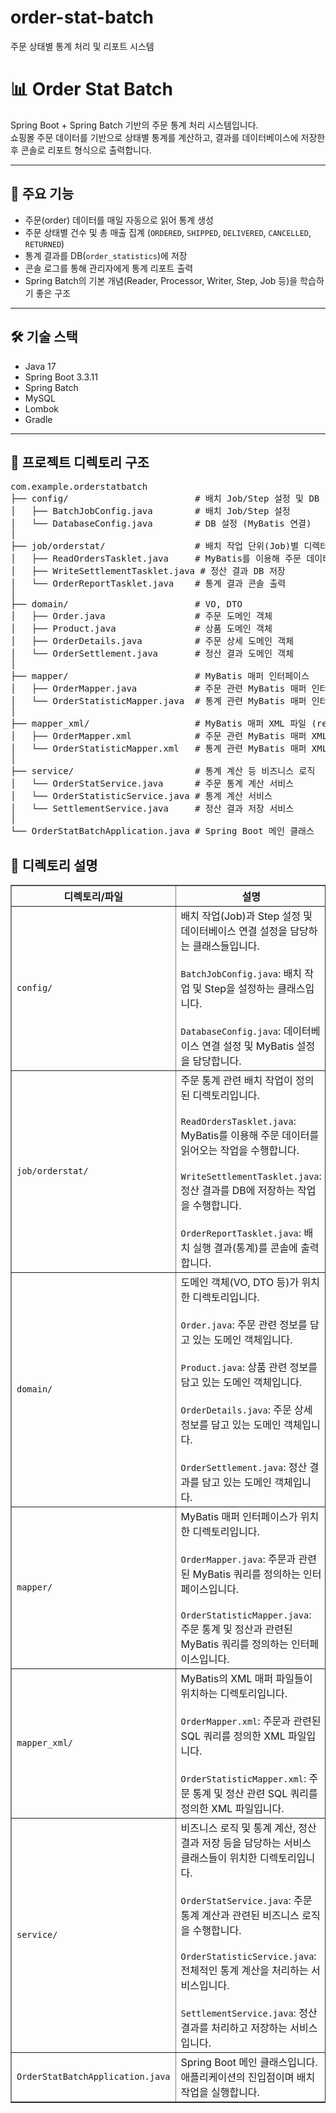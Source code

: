 # order-stat-batch
주문 상태별 통계 처리 및 리포트 시스템

# 📊 Order Stat Batch

Spring Boot + Spring Batch 기반의 주문 통계 처리 시스템입니다.  
쇼핑몰 주문 데이터를 기반으로 상태별 통계를 계산하고, 결과를 데이터베이스에 저장한 후 콘솔로 리포트 형식으로 출력합니다.

---

## 📌 주요 기능

- 주문(order) 데이터를 매일 자동으로 읽어 통계 생성
- 주문 상태별 건수 및 총 매출 집계 (`ORDERED`, `SHIPPED`, `DELIVERED`, `CANCELLED`, `RETURNED`)
- 통계 결과를 DB(`order_statistics`)에 저장
- 콘솔 로그를 통해 관리자에게 통계 리포트 출력
- Spring Batch의 기본 개념(Reader, Processor, Writer, Step, Job 등)을 학습하기 좋은 구조

---

## 🛠 기술 스택

- Java 17
- Spring Boot 3.3.11
- Spring Batch
- MySQL
- Lombok
- Gradle

---

## 📁 프로젝트 디렉토리 구조</h2>
<pre>
com.example.orderstatbatch
├── config/                        # 배치 Job/Step 설정 및 DB 설정
│   ├── BatchJobConfig.java        # 배치 Job/Step 설정
│   └── DatabaseConfig.java        # DB 설정 (MyBatis 연결)
│
├── job/orderstat/                 # 배치 작업 단위(Job)별 디렉터리 / 주문 통계 관련 배치
│   ├── ReadOrdersTasklet.java     # MyBatis를 이용해 주문 데이터 읽기
│   ├── WriteSettlementTasklet.java # 정산 결과 DB 저장
│   └── OrderReportTasklet.java    # 통계 결과 콘솔 출력
│
├── domain/                        # VO, DTO
│   ├── Order.java                 # 주문 도메인 객체
│   ├── Product.java               # 상품 도메인 객체
│   ├── OrderDetails.java          # 주문 상세 도메인 객체
│   └── OrderSettlement.java       # 정산 결과 도메인 객체
│
├── mapper/                        # MyBatis 매퍼 인터페이스
│   ├── OrderMapper.java           # 주문 관련 MyBatis 매퍼 인터페이스
│   └── OrderStatisticMapper.java  # 통계 관련 MyBatis 매퍼 인터페이스
│
├── mapper_xml/                    # MyBatis 매퍼 XML 파일 (resources 위치)
│   ├── OrderMapper.xml            # 주문 관련 MyBatis 매퍼 XML
│   └── OrderStatisticMapper.xml   # 통계 관련 MyBatis 매퍼 XML
│
├── service/                       # 통계 계산 등 비즈니스 로직
│   └── OrderStatService.java      # 주문 통계 계산 서비스
│   └── OrderStatisticService.java # 통계 계산 서비스
│   └── SettlementService.java     # 정산 결과 저장 서비스
│
└── OrderStatBatchApplication.java # Spring Boot 메인 클래스
</pre>


<h2>📌 디렉토리 설명</h2>
<table border="1" cellpadding="6" cellspacing="0">
  <thead>
    <tr>
      <th>디렉토리/파일</th>
      <th>설명</th>
    </tr>
  </thead>
  <tbody>
    <tr>
      <td><code>config/</code></td>
      <td>
        배치 작업(Job)과 Step 설정 및 데이터베이스 연결 설정을 담당하는 클래스들입니다. <br/><br/>
        <code>BatchJobConfig.java</code>: 배치 작업 및 Step을 설정하는 클래스입니다. <br/><br/>
        <code>DatabaseConfig.java</code>: 데이터베이스 연결 설정 및 MyBatis 설정을 담당합니다.
      </td>
    </tr>
    <tr>
      <td><code>job/orderstat/</code></td>
      <td>
        주문 통계 관련 배치 작업이 정의된 디렉토리입니다. <br/><br/>
        <code>ReadOrdersTasklet.java</code>: MyBatis를 이용해 주문 데이터를 읽어오는 작업을 수행합니다. <br/><br/>
        <code>WriteSettlementTasklet.java</code>: 정산 결과를 DB에 저장하는 작업을 수행합니다. <br/><br/>
        <code>OrderReportTasklet.java</code>: 배치 실행 결과(통계)를 콘솔에 출력합니다.
      </td>
    </tr>
    <tr>
      <td><code>domain/</code></td>
      <td>
        도메인 객체(VO, DTO 등)가 위치한 디렉토리입니다. <br/><br/>
        <code>Order.java</code>: 주문 관련 정보를 담고 있는 도메인 객체입니다. <br/><br/>
        <code>Product.java</code>: 상품 관련 정보를 담고 있는 도메인 객체입니다. <br/><br/>
        <code>OrderDetails.java</code>: 주문 상세 정보를 담고 있는 도메인 객체입니다. <br/><br/>
        <code>OrderSettlement.java</code>: 정산 결과를 담고 있는 도메인 객체입니다.
      </td>
    </tr>
    <tr>
      <td><code>mapper/</code></td>
      <td>
        MyBatis 매퍼 인터페이스가 위치한 디렉토리입니다. <br/><br/>
        <code>OrderMapper.java</code>: 주문과 관련된 MyBatis 쿼리를 정의하는 인터페이스입니다. <br/><br/>
        <code>OrderStatisticMapper.java</code>: 주문 통계 및 정산과 관련된 MyBatis 쿼리를 정의하는 인터페이스입니다.
      </td>
    </tr>
    <tr>
      <td><code>mapper_xml/</code></td>
      <td>
        MyBatis의 XML 매퍼 파일들이 위치하는 디렉토리입니다. <br/><br/>
        <code>OrderMapper.xml</code>: 주문과 관련된 SQL 쿼리를 정의한 XML 파일입니다. <br/><br/>
        <code>OrderStatisticMapper.xml</code>: 주문 통계 및 정산 관련 SQL 쿼리를 정의한 XML 파일입니다.
      </td>
    </tr>
    <tr>
      <td><code>service/</code></td>
      <td>
        비즈니스 로직 및 통계 계산, 정산 결과 저장 등을 담당하는 서비스 클래스들이 위치한 디렉토리입니다. <br/><br/>
        <code>OrderStatService.java</code>: 주문 통계 계산과 관련된 비즈니스 로직을 수행합니다. <br/><br/>
        <code>OrderStatisticService.java</code>: 전체적인 통계 계산을 처리하는 서비스입니다. <br/><br/>
        <code>SettlementService.java</code>: 정산 결과를 처리하고 저장하는 서비스입니다.
      </td>
    </tr>
    <tr>
      <td><code>OrderStatBatchApplication.java</code></td>
      <td>
        Spring Boot 메인 클래스입니다. 애플리케이션의 진입점이며 배치 작업을 실행합니다.
      </td>
    </tr>
  </tbody>
</table>



